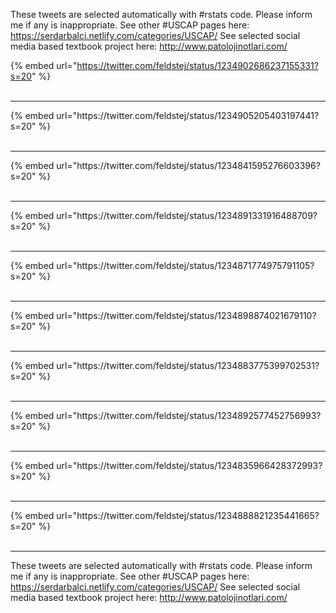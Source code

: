 

These tweets are selected automatically with #rstats code. Please inform me if any is inappropriate.
See other #USCAP pages here: https://serdarbalci.netlify.com/categories/USCAP/ 
See selected social media based textbook project here: http://www.patolojinotlari.com/

{% embed url="https://twitter.com/feldstej/status/1234902686237155331?s=20" %}<br>
<br>
<hr>
{% embed url="https://twitter.com/feldstej/status/1234905205403197441?s=20" %}<br>
<br>
<hr>
{% embed url="https://twitter.com/feldstej/status/1234841595276603396?s=20" %}<br>
<br>
<hr>
{% embed url="https://twitter.com/feldstej/status/1234891331916488709?s=20" %}<br>
<br>
<hr>
{% embed url="https://twitter.com/feldstej/status/1234871774975791105?s=20" %}<br>
<br>
<hr>
{% embed url="https://twitter.com/feldstej/status/1234898874021679110?s=20" %}<br>
<br>
<hr>
{% embed url="https://twitter.com/feldstej/status/1234883775399702531?s=20" %}<br>
<br>
<hr>
{% embed url="https://twitter.com/feldstej/status/1234892577452756993?s=20" %}<br>
<br>
<hr>
{% embed url="https://twitter.com/feldstej/status/1234835966428372993?s=20" %}<br>
<br>
<hr>
{% embed url="https://twitter.com/feldstej/status/1234888821235441665?s=20" %}<br>
<br>
<hr>


These tweets are selected automatically with #rstats code. Please inform me if any is inappropriate.
See other #USCAP pages here: https://serdarbalci.netlify.com/categories/USCAP/ 
See selected social media based textbook project here: http://www.patolojinotlari.com/
